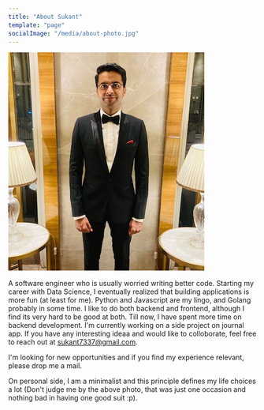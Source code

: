 ```yaml
---
title: "About Sukant"
template: "page"
socialImage: "/media/about-photo.jpg"
---
```


![Sukant looking good :p](/media/about-photo.jpg)

A software engineer who is usually worried writing better code. Starting my career with Data Science, I eventually realized that building applications is more fun (at least for me). Python and Javascript are my lingo, and Golang probably in some time. I like to do both backend and frontend, although I find its very hard to be good at both. Till now, I have spent more time on backend development. I'm currently working on a side project on journal app. If you have any interesting ideaa and would like to colloborate, feel free to reach out at [sukant7337@gmail.com](mailto:sukant7337@gmail.com).   

I'm looking for new opportunities and if you find my experience relevant, please drop me a mail. 

On personal side, I am a minimalist and this principle defines my life choices a lot (Don't judge me by the above photo, that was just one occasion and nothing bad in having one good suit :p).  